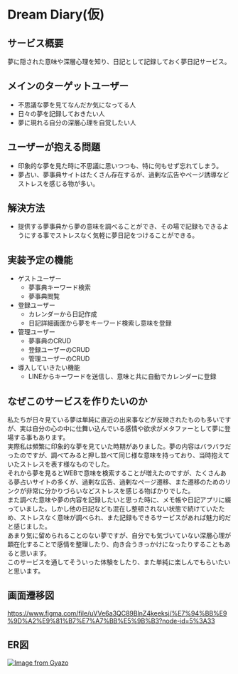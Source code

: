 # Dream Diary(仮)

## サービス概要
夢に隠された意味や深層心理を知り、日記として記録しておく夢日記サービス。

## メインのターゲットユーザー
- 不思議な夢を見てなんだか気になってる人
- 日々の夢を記録しておきたい人
- 夢に現れる自分の深層心理を自覚したい人

## ユーザーが抱える問題
- 印象的な夢を見た時に不思議に思いつつも、特に何もせず忘れてしまう。
- 夢占い、夢事典サイトはたくさん存在するが、過剰な広告やページ誘導などストレスを感じる物が多い。

## 解決方法
- 提供する夢事典から夢の意味を調べることができ、その場で記録もできるようにする事でストレスなく気軽に夢日記をつけることができる。

## 実装予定の機能
- ゲストユーザー
    - 夢事典キーワード検索
    - 夢事典閲覧
- 登録ユーザー
    - カレンダーから日記作成
    - 日記詳細画面から夢をキーワード検索し意味を登録
- 管理ユーザー
    - 夢事典のCRUD
    - 登録ユーザーのCRUD
    - 管理ユーザーのCRUD
- 導入していきたい機能
    - LINEからキーワードを送信し、意味と共に自動でカレンダーに登録

## なぜこのサービスを作りたいのか
私たちが日々見ている夢は単純に直近の出来事などが反映されたものも多いですが、実は自分の心の中に仕舞い込んでいる感情や欲求がメタファーとして夢に登場する事もあります。  
実際私は頻繁に印象的な夢を見ていた時期がありました。夢の内容はバラバラだったのですが、調べてみると押し並べて同じ様な意味を持っており、当時抱えていたストレスを表す様なものでした。  
それから夢を見るとWEBで意味を検索することが増えたのですが、たくさんある夢占いサイトの多くが、過剰な広告、過剰なページ遷移、また遷移のためのリンクが非常に分かりづらいなどストレスを感じる物ばかりでした。  
また調べた意味や夢の内容を記録したいと思った時に、メモ帳や日記アプリに綴っていました。しかし他の日記なども混在し整頓されない状態で続けていたため、ストレスなく意味が調べられ、また記録もできるサービスがあれば魅力的だと感じました。  
あまり気に留められることのない夢ですが、自分でも気づいていない深層心理が顕在化することで感情を整理したり、向き合うきっかけになったりすることもあると思います。  
このサービスを通してそういった体験をしたり、また単純に楽しんでもらいたいと思います。

## 画面遷移図
https://www.figma.com/file/uVVe6a3QC89BlnZ4keeksj/%E7%94%BB%E9%9D%A2%E9%81%B7%E7%A7%BB%E5%9B%B3?node-id=5%3A33

## ER図
[![Image from Gyazo](https://i.gyazo.com/8e4344b2d9258e81a180392d7c1b162f.png)](https://gyazo.com/8e4344b2d9258e81a180392d7c1b162f)

